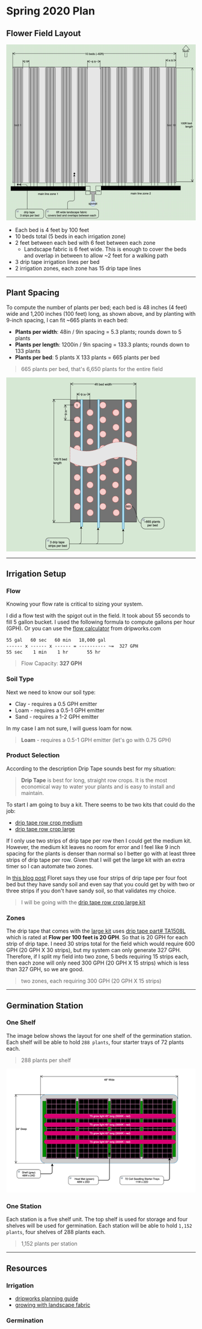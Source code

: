 # Spring 2020 Plan

## Flower Field Layout

![flower-field](img/field-layout.png)

* Each bed is 4 feet by 100 feet
* 10 beds total (5 beds in each irrigation zone)
* 2 feet between each bed with 6 feet between each zone 
  * Landscape fabric is 6 feet wide. This is enough to cover the beds and overlap in between to allow ~2 feet for a walking path
* 3 drip tape irrigation lines per bed
* 2 irrigation zones, each zone has 15 drip tape lines

---

## Plant Spacing

To compute the number of plants per bed; each bed is 48 inches (4 feet) wide and 1,200 inches (100 feet) long, as shown above, and by planting with 9-inch spacing, I can fit ~665 plants in each bed:

* **Plants per width**: 48in / 9in spacing = 5.3 plants; rounds down to 5 plants
* **Plants per length**: 1200in / 9in spacing = 133.3 plants; rounds down to 133 plants 
* **Plants per bed**: 5 plants X 133 plants = 665 plants per bed

>665 plants per bed, that's 6,650 plants for the entire field

![](img/plant-spacing.png)

---

## Irrigation Setup

### Flow

Knowing your flow rate is critical to sizing your system. 

I did a flow test with the spigot out in the field.  It took about 55 seconds to fill 5 gallon bucket. I used the following formula to compute gallons per hour (GPH). Or you can use the [flow calculator](https://www.dripworks.com/resources/calculators/flow-estimator) from dripworks.com

```text
55 gal   60 sec   60 min   18,000 gal
------ x ------ x ------ = ---------- ~=  327 GPH
55 sec    1 min    1 hr       55 hr

```

> Flow Capacity:  **327 GPH**

### Soil Type

Next we need to know our soil type:

* Clay - requires a 0.5 GPH emitter
* Loam - requires a 0.5-1 GPH emitter
* Sand - requires a 1-2 GPH emitter 

In my case I am not sure, I will guess loam for now.

>**Loam** - requires a 0.5-1 GPH emitter (let's go with 0.75 GPH)

### Product Selection

According to the description Drip Tape sounds best for my situation:

>**Drip Tape** is best for long, straight row crops. It is the most economical way to water your plants and is easy to install and maintain.

To start I am going to buy a kit. There seems to be two kits that could do the job:

* [drip tape row crop medium](https://www.dripworks.com/drip-tape-row-crop-kit-medium)
* [drip tape row crop large](https://www.dripworks.com/drip-tape-row-crop-kit-large)

If I only use two strips of drip tape per row then I could get the medium kit.  However, the medium kit leaves no room for error and I feel like 9 inch spacing for the plants is denser than normal so I better go with at least three strips of drip tape per row.  Given that I will get the large kit with an extra timer so I can automate two zones.

In [this blog post](https://www.floretflowers.com/soil-preparation/) Floret says they use four strips of drip tape per four foot bed but they have sandy soil and even say that you could get by with two or three strips if you don't have sandy soil, so that validates my choice.  

> I will be going with the [drip tape row crop large kit](https://www.dripworks.com/drip-tape-row-crop-kit-large)

### Zones

The drip tape that comes with the [large kit](https://www.dripworks.com/drip-tape-row-crop-kit-large) uses [drip tape part# TA1508L](https://www.dripworks.com/aqua-traxx-15-mil-drip-tape-rolls) which is rated at **Flow per 100 feet is 20 GPH**. So that is 20 GPH for each strip of drip tape. I need 30 strips total for the field which would require 600 GPH (20 GPH X 30 strips), but my system can only generate 327 GPH. Therefore, if I split my field into two zone, 5 beds requiring 15 strips each, then each zone will only need 300 GPH (20 GPH X 15 strips) which is less than 327 GPH, so we are good.

> two zones, each requiring 300 GPH (20 GPH X 15 strips)

---

## Germination Station

### One Shelf

The image below shows the layout for one shelf of the germination station. Each shelf will be able to hold `288 plants`, four starter trays of 72 plants each.  

> 288 plants per shelf

![](img/one-shelf-seed-starter.png)


### One Station

Each station is a five shelf unit.  The top shelf is used for storage and four shelves will be used for germination.  Each station will be able to hold `1,152 plants`, four shelves of 288 plants each.

> 1,152 plants per station

---

## Resources


### Irrigation

* [dripworks planning guide](https://www.dripworks.com/resources/drip-planning-guide)
* [growing with landscape fabric](https://www.floretflowers.com/growing-with-landscape-fabric/)

### Germination

